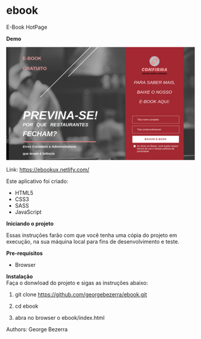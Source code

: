 # ebook
E-Book HotPage

**Demo**

![E-Book](https://github.com/georgebezerra/ebook/blob/master/img/print.png)

Link: https://ebookux.netlify.com/

Este aplicativo foi criado:  

* HTML5  
* CSS3
* SASS
* JavaScript

**Iniciando o projeto**

Essas instruções farão com que você tenha uma cópia do projeto em execução, na sua máquina local para fins de desenvolvimento e teste.

**Pre-requisitos**

* Browser

**Instalação**  
Faça o donwload do projeto e sigas as instruções abaixo:

1. git clone https://github.com/georgebezerra/ebook.git

2. cd ebook

3. abra no browser o ebook/index.html

Authors: George Bezerra
